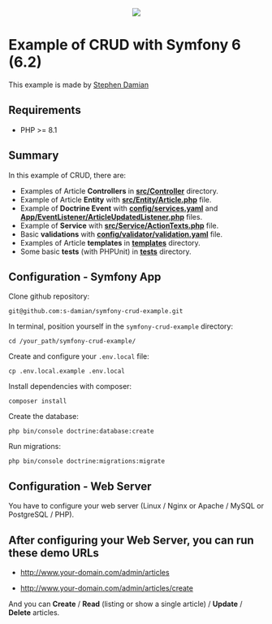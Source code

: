 <p align="center">
<a href="https://github.com/s-damian/symfony-crud-example">
<img src="https://raw.githubusercontent.com/s-damian/medias/main/technos-logos/symfony.svg">
</a>
</p>

# Example of CRUD with Symfony 6 (6.2)

This example is made by [Stephen Damian](https://github.com/s-damian)

## Requirements

* PHP >= 8.1

## Summary

In this example of CRUD, there are:

* Examples of Article **Controllers** in **[src/Controller](https://github.com/s-damian/symfony-crud-example/tree/main/src/Controller)** directory.
* Example of Article **Entity** with **[src/Entity/Article.php](https://github.com/s-damian/symfony-crud-example/blob/main/src/Entity/Article.php)** file.
* Example of **Doctrine Event** with **[config/services.yaml](https://github.com/s-damian/symfony-crud-example/tree/main/config/services.yaml)** and **[App/EventListener/ArticleUpdatedListener.php](https://github.com/s-damian/symfony-crud-example/blob/main/src/EventListener/ArticleUpdatedListener.php)** files.
* Example of **Service** with **[src/Service/ActionTexts.php](https://github.com/s-damian/symfony-crud-example/blob/main/src/Service/ActionTexts.php)** file.
* Basic **validations** with **[config/validator/validation.yaml](https://github.com/s-damian/symfony-crud-example/tree/main/config/validator/validation.yaml)** file.
* Examples of Article **templates** in **[templates](https://github.com/s-damian/symfony-crud-example/tree/main/templates)** directory.
* Some basic **tests** (with PHPUnit) in **[tests](https://github.com/s-damian/symfony-crud-example/tree/main/tests)** directory.

## Configuration - Symfony App

Clone github repository:

```
git@github.com:s-damian/symfony-crud-example.git
```

In terminal, position yourself in the ```symfony-crud-example``` directory:

```
cd /your_path/symfony-crud-example/
```

Create and configure your ```.env.local``` file:

```
cp .env.local.example .env.local
```

Install dependencies with composer:

```
composer install
```

Create the database:

```
php bin/console doctrine:database:create
```

Run migrations:

```
php bin/console doctrine:migrations:migrate
```

## Configuration - Web Server

You have to configure your web server (Linux / Nginx or Apache / MySQL or PostgreSQL / PHP).

## After configuring your Web Server, you can run these demo URLs

* http://www.your-domain.com/admin/articles

* http://www.your-domain.com/admin/articles/create

And you can **Create** / **Read** (listing or show a single article) / **Update** / **Delete** articles.
